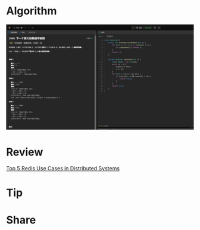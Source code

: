 # Algorithm

![](../../images/temp/zhenran-2023-12-10-lc.png)

# Review

[Top 5 Redis Use Cases in Distributed Systems](https://medium.com/@maheshsaini.sec/top-5-redis-use-cases-in-distributed-systems-6aadc73121c6)

# Tip



# Share

